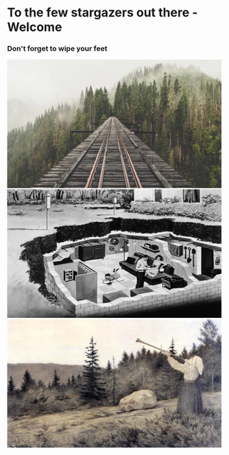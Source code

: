 # To the few stargazers out there - Welcome

### Don't forget to wipe your feet

 <img src=".pix/train.webp" style="width: 500px; height: 300px;">
 <img src=".pix/bunker.webp" style="width: 500px; height: 300px;">
<img src=".pix/op_under_fjeldet_toner_en_lur.webp" style="width: 500px; height: 300px;">
